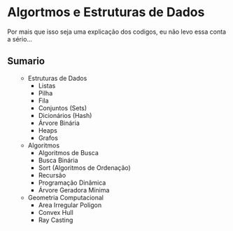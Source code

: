 <h1>Algortmos e Estruturas de Dados</h1>

Por mais que isso seja uma explicação dos codigos, eu não levo essa conta a sério...
<br>

<h2>Sumario</h2>
<ul>
<ul>
    <li>Estruturas de Dados
        <ul>
            <li>Listas</li>
            <li>Pilha</li>
            <li>Fila</li>
            <li>Conjuntos (Sets)</li>
            <li>Dicionários (Hash)</li>
            <li>Árvore Binária</li>
            <li>Heaps</li>
            <li>Grafos</li>
        </ul>
    </li>
    <li>Algoritmos
        <ul>
            <li>Algoritmos de Busca</li>
            <li>Busca Binária</li>
            <li>Sort (Algoritmos de Ordenação)</li>
            <li>Recursão</li>
            <li>Programação Dinâmica</li>
            <li>Árvore Geradora Mínima</li>
        </ul>
    </li>
    <li>Geometria Computacional
        <ul>
            <li>Area Irregular Poligon
            <li>Convex Hull</li>
            <li>Ray Casting</li>
        </ul>
</ul>

</ul>